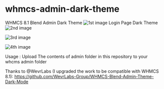 # whmcs-admin-dark-theme
WHMCS 8.1 Blend Admin Dark Theme
![1st image](https://elemana.ir/img/2.png)
Login Page Dark Theme
![2nd image](https://elemana.ir/img/4.png)

![3rd image](https://elemana.ir/img/3.png)

![4th image](https://elemana.ir/img/1.png)

Usage :
Upload The contents of admin folder in this repository to your whcms admin folder

Thanks to @WevrLabs (I upgraded the work to be compatible with WHMCS 8.1):
https://github.com/WevrLabs-Group/WHMCS-Blend-Admin-Theme-Dark-Mode
